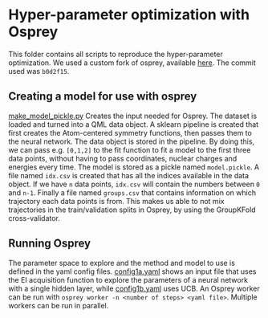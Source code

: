 # Hyper-parameter optimization with Osprey

This folder contains all scripts to reproduce the hyper-parameter optimization. We used a custom fork of osprey, available [here](https://github.com/larsbratholm/osprey). The commit used was `b0d2f15`.

## Creating a model for use with osprey

[make_model_pickle.py](./make_model.pickle.py) Creates the input needed for Osprey. 
The dataset is loaded and turned into a QML data object.
A sklearn pipeline is created that first creates the Atom-centered symmetry functions, then passes them to the neural network.
The data object is stored in the pipeline. By doing this, we can pass e.g. `[0,1,2]` to the fit function to fit a model to the first three data points, without having to pass coordinates, nuclear charges and energies every time.
The model is stored as a pickle named `model.pickle`.
A file named `idx.csv` is created that has all the indices available in the data object.
If we have `n` data points, `idx.csv` will contain the numbers between `0` and `n-1`.
Finally a file named `groups.csv` that contains information on which trajectory each data points is from.
This makes us able to not mix trajectories in the train/validation splits in Osprey, by using the GroupKFold cross-validator.

## Running Osprey

The parameter space to explore and the method and model to use is defined in the yaml config files. [config1a.yaml](./config1a.yaml) shows an input file that uses the EI acquisition function to explore the parameters of a neural network with a single hidden layer, while [config1b.yaml](./config1b.yaml) uses UCB.
An Osprey worker can be run with `osprey worker -n <number of steps> <yaml file>`. Multiple workers can be run in parallel.
